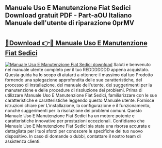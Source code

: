 ## Manuale Uso E Manutenzione Fiat Sedici Download gratuit PDF - Part-aOU Italiano Manuale dell'utente di riparazione 0prMV

# <h2><a href="http://dfavcjv.blite.top/?on=Manuale+Uso+E+Manutenzione+Fiat+Sedici">🔗Download 👉🔴 Manuale Uso E Manutenzione Fiat Sedici</a></h2>

[![Manuale Uso E Manutenzione Fiat Sedici download](https://i.imgur.com/lujVjoI.png)](http://dfavcjv.blite.top/?on=Manuale+Uso+E+Manutenzione+Fiat+Sedici)
Saluti e benvenuto nel manuale utente completo per il tuo REDDDDDDD appena acquistato. Questa guida ha lo scopo di aiutarti a ottenere il massimo dal tuo Prodotto fornendo una spiegazione approfondita delle sue caratteristiche, del processo di installazione, del manuale dell'utente, dei suggerimenti per la manutenzione e delle procedure di risoluzione dei problemi. Prima di utilizzare Manuale Uso E Manutenzione Fiat Sedici, familiarizzare con le sue caratteristiche e caratteristiche leggendo questo Manuale utente. Fornisce istruzioni chiare per L'installazione, la configurazione e il funzionamento, nonché suggerimenti per la risoluzione dei problemi comuni. Questo Manuale Uso E Manutenzione Fiat Sedici ha un motore potente e caratteristiche innovative per prestazioni eccezionali. Confidiamo che Manuale Uso E Manutenzione Fiat Sedici sia stata una risorsa accurata e dettagliata per i tuoi sforzi per conoscere le specifiche del tuo nuovo dispositivo. In caso di domande o dubbi, contattare il nostro team di assistenza clienti.

